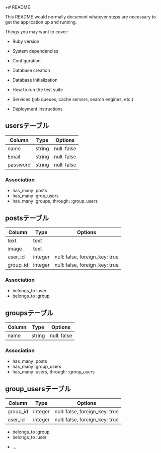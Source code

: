 +# README

This README would normally document whatever steps are necessary to get the
application up and running.

Things you may want to cover:

* Ruby version

* System dependencies

* Configuration

* Database creation

* Database initialization

* How to run the test suite

* Services (job queues, cache servers, search engines, etc.)

* Deployment instructions
## usersテーブル

|Column|Type|Options|
|------|----|-------|
| name | string | null: false |
| Email | string | null: false |
| password | string | null: false |


### Association
- has_many :posts
- has_many :grop_users
- has_many :groups, through: :group_users

## postsテーブル

|Column|Type|Options|
|------|----|-------|
| text | text ||
| image | text ||
| user_id | integer | null: false, foreign_key: true|
| group_id | integer | null: false, foreign_key: true|

### Association
- belongs_to :user
- belongs_to :group

## groupsテーブル

|Column|Type|Options|
|------|----|-------|
| name | string | null: false |

### Association

- has_many :posts
- has_many :group_users
- has_many :users, through: :group_users

## group_usersテーブル

|Column|Type|Options|
|------|----|-------|
| group_id | integer | null: false, foreign_key: true|
| user_id | integer | null: false, foreign_key: true|

- belongs_to :group
- belongs_to :user
* ...